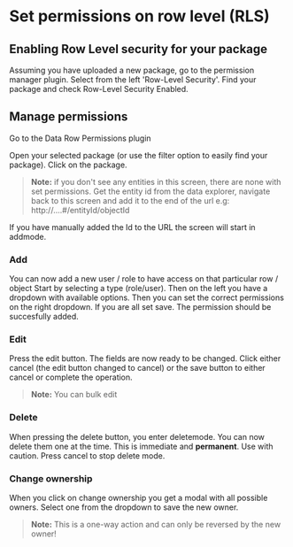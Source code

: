 # Set permissions on row level (RLS)

## Enabling Row Level security for your package

Assuming you have uploaded a new package, go to the permission manager plugin.
Select from the left 'Row-Level Security'. Find your package and check Row-Level Security Enabled.

## Manage permissions

Go to the Data Row Permissions plugin

Open your selected package (or use the filter option to easily find your package).
Click on the package.

> **Note:** if you don't see any entities in this screen, there are none with set permissions. Get the entity id from the data explorer, navigate back to this screen and add it to the end of the url e.g: http://....#/entityId/objectId

If you have manually added the Id to the URL the screen will start in addmode.

### Add

You can now add a new user / role to have access on that particular row / object
Start by selecting a type (role/user). Then on the left you have a dropdown with available options. Then you can set the correct permissions on the right dropdown.
If you are all set save. The permission should be succesfully added.

### Edit

Press the edit button. The fields are now ready to be changed.
Click either cancel (the edit button changed to cancel) or the save button to either
cancel or complete the operation.

> **Note:** You can bulk edit

### Delete

When pressing the delete button, you enter deletemode.
You can now delete them one at the time. This is immediate and **permanent**. 
Use with caution. Press cancel to stop delete mode.

### Change ownership

When you click on change ownership you get a modal with all possible owners.
Select one from the dropdown to save the new owner.

> **Note:** This is a one-way action and can only be reversed by the new owner!
